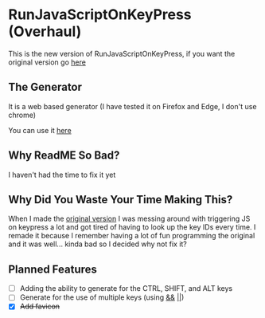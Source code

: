 # RunJavaScriptOnKeyPress (Overhaul)
<p>This is the new version of RunJavaScriptOnKeyPress, if you want the original version go <a href="https://github.com/SoaringGecko/RunJavaScriptOnKeyPress-Old_Version-">here</a></p>

## The Generator
<p>It is a web based generator (I have tested it on Firefox and Edge, I don't use chrome)</p>
<p>You can use it <a href="https://soaringgecko.github.io/RunJavaScriptOnKeyPress/">here</a></p>

## Why ReadME So Bad?
<p>I haven't had the time to fix it yet</p>

## Why Did You Waste Your Time Making This?
<p>When I made the <a href="https://soaringgecko.github.io/RunJavaScriptOnKeyPress/">original version</a> I was messing around with triggering JS on keypress a lot and got tired of having to look up the key IDs every time. I remade it because I remember having a lot of fun programming the original and it was well... kinda bad so I decided why not fix it?</p>

## Planned Features
- [ ] Adding the ability to generate for the CTRL, SHIFT, and ALT keys
- [ ] Generate for the use of multiple keys (using <a href="https://developer.mozilla.org/en-US/docs/Web/JavaScript/Reference/Operators/Logical_AND">&&</a> <a href="https://developer.mozilla.org/en-US/docs/Web/JavaScript/Reference/Operators/Logical_OR">||</a>)
- [x] <s>Add favicon</s>
